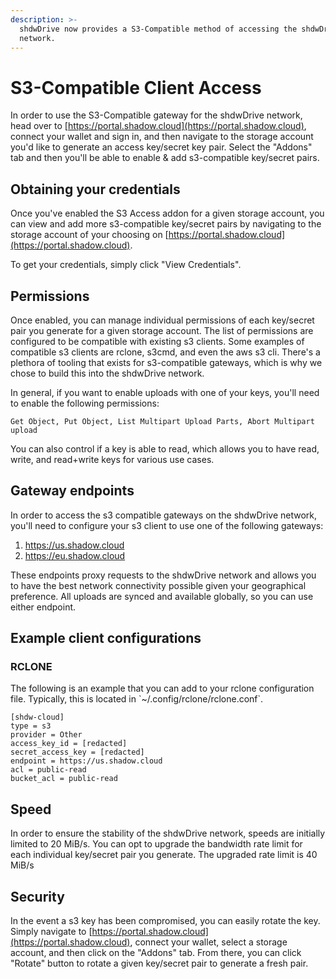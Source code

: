 ```yaml
---
description: >-
  shdwDrive now provides a S3-Compatible method of accessing the shdwDrive
  network.
---
```


# S3-Compatible Client Access

In order to use the S3-Compatible gateway for the shdwDrive network, head over to [https://portal.shadow.cloud](https://portal.shadow.cloud), connect your wallet and sign in, and then navigate to the storage account you'd like to generate an access key/secret key pair. Select the "Addons" tab and then you'll be able to enable & add s3-compatible key/secret pairs.

## Obtaining your credentials

Once you've enabled the S3 Access addon for a given storage account, you can view and add more s3-compatible key/secret pairs by navigating to the storage account of your choosing on [https://portal.shadow.cloud](https://portal.shadow.cloud).

To get your credentials, simply click "View Credentials".

## Permissions

Once enabled, you can manage individual permissions of each key/secret pair you generate for a given storage account. The list of permissions are configured to be compatible with existing s3 clients. Some examples of compatible s3 clients are rclone, s3cmd, and even the aws s3 cli. There's a plethora of tooling that exists for s3-compatible gateways, which is why we chose to build this into the shdwDrive network.

In general, if you want to enable uploads with one of your keys, you'll need to enable the following permissions:

```
Get Object, Put Object, List Multipart Upload Parts, Abort Multipart upload
```

You can also control if a key is able to read, which allows you to have read, write, and read+write keys for various use cases.

## Gateway endpoints

In order to access the s3 compatible gateways on the shdwDrive network, you'll need to configure your s3 client to use one of the following gateways:

1. https://us.shadow.cloud
2. https://eu.shadow.cloud

These endpoints proxy requests to the shdwDrive network and allows you to have the best network connectivity possible given your geographical preference. All uploads are synced and available globally, so you can use either endpoint.

## Example client configurations

### RCLONE

The following is an example that you can add to your rclone configuration file. Typically, this is located in \`\~/.config/rclone/rclone.conf\`.

```
[shdw-cloud]
type = s3
provider = Other
access_key_id = [redacted]
secret_access_key = [redacted]
endpoint = https://us.shadow.cloud
acl = public-read
bucket_acl = public-read
```

## Speed

In order to ensure the stability of the shdwDrive network, speeds are initially limited to 20 MiB/s. You can opt to upgrade the bandwidth rate limit for each individual key/secret pair you generate. The upgraded rate limit is 40 MiB/s

## Security

In the event a s3 key has been compromised, you can easily rotate the key. Simply navigate to [https://portal.shadow.cloud](https://portal.shadow.cloud), connect your wallet, select a storage account, and then click on the "Addons" tab. From there, you can click "Rotate" button to rotate a given key/secret pair to generate a fresh pair.
